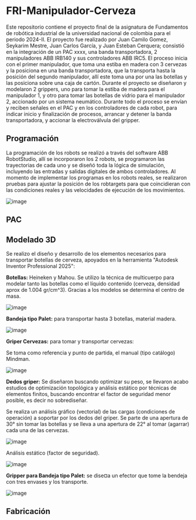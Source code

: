 # FRI-Manipulador-Cerveza
Este repositorio contiene el proyecto final de la asignatura de Fundamentos de robótica industrial de la universidad nacional de colombia para el periodo 2024-II. El proyecto fue realizado por Juan Camilo Gomez, Seykarim Mestre, Juan Carlos García, y Juan Esteban Cerquera; consistió en la integración de un PAC xxxx, una banda transportadora, 2 manipuladores ABB IRB140 y sus controladores ABB IRC5. El proceso inicia con el primer manipulador, que toma una estiba en madera con 3 cervezas y la posiciona en una banda transportadora, que la transporta hasta la posición del segundo manipulador, allí este toma una por una las botellas y las posiciona sobre una caja de cartón. Durante el proyecto se diseñaron y modelaron 2 grippers, uno para tomar la estiba de madera para el manipulador 1, y otro para tomar las botellas de vidrio para el manipulador 2, accionado por un sistema neumático. Durante todo el proceso se envían y reciben señales en el PAC y en los controladores de cada robot, para indicar inicio y finalización de procesos, arrancar y detener la banda transportadora, y accionar la electroválvula del gripper.

## Programación

La programación de los robots se realizó a través del software ABB RobotStudio, allí se incorporaron los 2 robots, se programaron las trayectorias de cada uno y se diseñó toda la lógica de simulación, incluyendo las entradas y salidas digitales de ambos controladores. Al momento de implementar los programas en los robots reales, se realizaron pruebas para ajustar la posición de los robtargets para que coincidieran con las condiciones reales y las velocidades de ejecución de los movimientos.

![image](https://github.com/user-attachments/assets/75095ebb-f105-4af8-8daa-1c2a06152475)

## PAC

## Modelado 3D

Se realizo el diseño y desarrollo de los elementos necesarios para transportar botellas de cerveza, apoyados en la herramienta "Autodesk Inventor Professional 2025": 

**Botellas:** Heineken y Mahou. Se utilizo la técnica de multicuerpo para modelar tanto las botellas como el líquido contenido (cerveza, densidad aprox de 1.004 gr/cm^3). Gracias a los modelos se determina el centro de masa.

![image](https://github.com/user-attachments/assets/2e628bef-0f79-4823-a3f9-b57ef6f14c0a)

**Bandeja tipo Palet:** para transportar hasta 3 botellas, material madera.

![image](https://github.com/user-attachments/assets/13ed70cc-0271-46b8-908e-006cdb22d4d9)

**Griper Cervezas:** para tomar y transportar cervezas:

Se toma como referencia y punto de partida, el manual (tipo catálogo) Mindman.

![image](https://github.com/user-attachments/assets/cd203ce4-cf5f-4545-9850-cdbe7dee72d0)

**Dedos griper:** Se diseñaron buscando optimizar su peso, se llevaron acabo estudios de optimización topológica y análisis estático por técnicas de elementos finitos, buscando encontrar el factor de seguridad menor posible, es decir no sobrediseñar.

Se realiza un análisis gráfico (vectorial) de las cargas (condiciones de operación) a soportar por los dedos del griper. Se parte de una apertura de 30° sin tomar las botellas y se lleva a una apertura de 22° al tomar (agarrar) cada una de las cervezas.

![image](https://github.com/user-attachments/assets/dd87efb8-437a-474a-9259-0fb8e6b16ea2)

Análisis estático (factor de seguridad).

![image](https://github.com/user-attachments/assets/1525621e-1357-41e2-af1e-759128811353)

**Gripper para Bandeja tipo Palet:** se dise¤a un efector que tome la bendeja con tres envases y los transporte.

![image](https://github.com/user-attachments/assets/2e8410d0-ccc4-465d-afcc-e7646c8cb3bc)

## Fabricación
